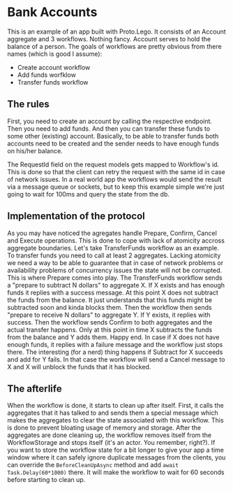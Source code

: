 # Bank Accounts
This is an example of an app built with Proto.Lego. It consists of an Account aggregate and 3 workflows. Nothing fancy.
Account serves to hold the balance of a person. The goals of workflows are pretty obvious from there names (which is good I assume):
- Create account workflow
- Add funds worfklow
- Transfer funds workflow


## The rules
First, you need to create an account by calling the respective endpoint. Then you need to add funds. And then you can transfer these funds to some other (existing) account.
Basically, to be able to transfer funds both accounts need to be created and the sender needs to have enough funds on his/her balance.

The RequestId field on the request models gets mapped to Workflow's id. This is done so that the client can retry the request with the same id in case of network issues.
In a real world app the workflows would send the result via a message queue or sockets, but to keep this example simple we're just going to wait for 100ms and query the state from the db.

## Implementation of the protocol
As you may have noticed the agregates handle Prepare, Confirm, Cancel and Execute operations. This is done to cope with lack of atomicity accross aggregate boundaries.
Let's take TransferFunds workflow as an example. To transfer funds you need to call at least 2 aggregates. Lacking atomicity we need a way to be able to guarantee that in case of
network problems or availability problems of concurrency issues the state will not be corrupted. This is where Prepare comes into play.
The TransferFunds workflow sends a "prepare to subtract N dollars" to aggregate X. If X exists and has enough funds it replies with a success message. At this point X does not subtract the funds from the balance. It just understands that this funds might be subtracted soon and kinda blocks them. Then the workflow then sends "prepare to receive N dollars" to aggregate Y. If Y exists, it replies with success. Then the workflow sends Confirm to both aggregates and the actual transfer happens. Only at this point in time X subtracts the funds from the balance and Y adds them. Happy end.
In case if X does not have enough funds, it replies with a failure message and the workflow just stops there.
The interesting (for a nerd) thing happens if Subtract for X succeeds and add for Y fails. In that case the workflow will send a Cancel message to X and X will unblock the funds that it has blocked.

## The afterlife
When the workflow is done, it starts to clean up after itself. First, it calls the aggregates that it has talked to and sends them a special message which makes the aggregates to
clear the state associated with this workflow. This is done to prevent bloating usage of memory and storage. After the aggregates are done cleaning up, the workflow removes itself
from the WorkflowStorage and stops itself (it's an actor. You remember, right?).
If you want to store the workflow state for a bit longer to give your app a time window where it can safely ignore duplicate messages from the clients, you can override the ```BeforeCleanUpAsync``` method
and add ```await Task.Delay(60*1000)``` there. It will make the workflow to wait for 60 seconds before starting to clean up.

